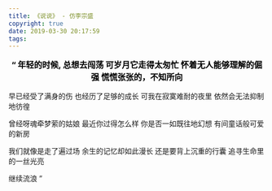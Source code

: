 ```yaml
---
title: 《说说》 - 仿李宗盛
copyright: true
date: 2019-03-30 20:17:59
tags:
---
```


<p align="center" style="font-weight:bolder;color:#000000;font-size:1rem;">
“
年轻的时候, 总想去闯荡
可岁月它走得太匆忙
怀着无人能够理解的倔强
慌慌张张的，不知所向

早已经受了满身的伤
也经历了足够的成长
可我在寂寞难耐的夜里
依然会无法抑制地彷徨

曾经呀魂牵梦萦的姑娘
最近你过得怎么样
你是否一如既往地幻想
有间童话般可爱的新房

我们就像是走了遍过场
余生的记忆却如此漫长
还是要背上沉重的行囊
追寻生命里的一丝光亮

继续流浪
”

</p>
